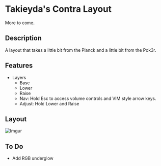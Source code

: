 # Takieyda's Contra Layout

More to come.

## Description
A layout that takes a little bit from the Planck and a little bit from the Pok3r.

## Features
- Layers
  - Base
  - Lower
  - Raise
  - Nav: Hold Esc to access volume controls and VIM style arrow keys.
  - Adjust: Hold Lower and Raise

## Layout
![Imgur](https://i.imgur.com/ULnqvpl.jpg)

## To Do
- Add RGB underglow